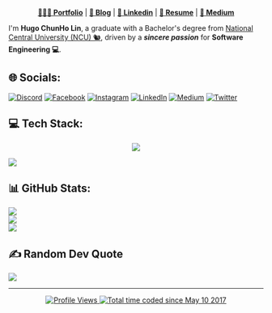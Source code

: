 
<div align="center">
    <p>
        <a href="https://rasel.us.kg" target="_blank"><b>👨🏻‍💻 Portfolio</b></a> |
        <a href="https://rsblog.us.kg" target="_blank"><b>📓 Blog</b></a> |
        <a href="https://1chooo.com/cv.pdf" target="_blank"><b>🧳 Linkedin</b></a> |
        <a href="https://1chooo.com/cv.pdf" target="_blank"><b>📜 Resume</b></a> |
        <a href="https://medium.com/@1chooo" target="_blank"><b>📠 Medium</b></a> 
    </p>
</div>

I'm **Hugo ChunHo Lin**, a graduate with a Bachelor's degree from [National Central University (NCU) 🐿️](https://www.ncu.edu.tw/), driven by a ***sincere passion*** for **Software Engineering 💻**.

## 🌐 Socials: 

[![Discord](https://img.shields.io/badge/Discord-%237289DA.svg?logo=discord&logoColor=white)](https://discord.gg/rasel#4522) [![Facebook](https://img.shields.io/badge/Facebook-%231877F2.svg?logo=Facebook&logoColor=white)](https://facebook.com/raselshiikdar) [![Instagram](https://img.shields.io/badge/Instagram-%23E4405F.svg?logo=Instagram&logoColor=white)](https://instagram.com/raselshiikdar) [![LinkedIn](https://img.shields.io/badge/LinkedIn-%230077B5.svg?logo=linkedin&logoColor=white)](https://linkedin.com/in/rasel597) [![Medium](https://img.shields.io/badge/Medium-12100E?logo=medium&logoColor=white)](https://medium.com/@raselshikdar) [![Twitter](https://img.shields.io/badge/Twitter-%231DA1F2.svg?logo=Twitter&logoColor=white)](https://twitter.com/RaselShikdar_) 
   
## 💻 Tech Stack:

<p align="center">
	<a href="https://skillicons.dev">
		<img src="https://skillicons.dev/icons?i=py,java,cpp,go,ts,md,bash,latex" />
	</a>
</p>
<p align="left">
	<a href="https://skillicons.dev">
		<img src="https://skillicons.dev/icons?i=linux,aws,githubactions,docker,fastapi,react,flask,dynamodb" />
	</a>
</p>

## 📊 GitHub Stats:

![](https://github-readme-stats.vercel.app/api?username=raselshikdar&theme=radical&hide_border=false&include_all_commits=false&count_private=false)<br/>
![](https://github-readme-streak-stats.herokuapp.com/?user=raselshikdar&theme=radical&hide_border=false)<br/>
![](https://github-readme-stats.vercel.app/api/top-langs/?username=raselshikdar&theme=radical&hide_border=false&include_all_commits=false&count_private=false&layout=compact)

## ✍️ Random Dev Quote

![](https://quotes-github-readme.vercel.app/api?type=vetical&theme=merko)

---
<div align="center">
	<a 
		href="https://github.com/antonkomarev/github-profile-views-counter" target="_blank">
		<img 
			src="https://komarev.com/ghpvc/?username=raselshikdar&style=for-the-badge" 
			alt="Profile Views"/>
	</a>
	<a 
		href="https://wakatime.com/@de962691-c66a-4501-860f-eb122ac6ea13" 
		target="_blank">
		<img 
			src="https://wakatime.com/badge/user/de962691-c66a-4501-860f-eb122ac6ea13.svg?style=for-the-badge" 
			alt="Total time coded since May 10 2017" />
	</a>
</div>
